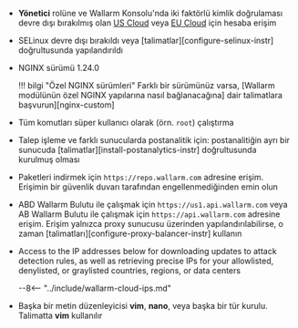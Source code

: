 * **Yönetici** rolüne ve Wallarm Konsolu'nda iki faktörlü kimlik doğrulaması devre dışı bırakılmış olan [US Cloud](https://us1.my.wallarm.com/) veya [EU Cloud](https://my.wallarm.com/) için hesaba erişim
* SELinux devre dışı bırakıldı veya [talimatlar][configure-selinux-instr] doğrultusunda yapılandırıldı
* NGINX sürümü 1.24.0

    !!! bilgi "Özel NGINX sürümleri"
        Farklı bir sürümünüz varsa, [Wallarm modülünün özel NGINX yapılarına nasıl bağlanacağına] dair talimatlara başvurun][nginx-custom]
* Tüm komutları süper kullanıcı olarak (örn. `root`) çalıştırma
* Talep işleme ve farklı sunucularda postanalitik için: postanalitiğin ayrı bir sunucuda [talimatlar][install-postanalytics-instr] doğrultusunda kurulmuş olması
* Paketleri indirmek için `https://repo.wallarm.com` adresine erişim. Erişimin bir güvenlik duvarı tarafından engellenmediğinden emin olun
* ABD Wallarm Bulutu ile çalışmak için `https://us1.api.wallarm.com` veya AB Wallarm Bulutu ile çalışmak için `https://api.wallarm.com` adresine erişim. Erişim yalnızca proxy sunucusu üzerinden yapılandırılabilirse, o zaman [talimatları][configure-proxy-balancer-instr] kullanın
* Access to the IP addresses below for downloading updates to attack detection rules, as well as retrieving precise IPs for your allowlisted, denylisted, or graylisted countries, regions, or data centers

    --8<-- "../include/wallarm-cloud-ips.md"
* Başka bir metin düzenleyicisi **vim**, **nano**, veya başka bir tür kurulu. Talimatta **vim** kullanılır
